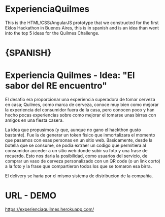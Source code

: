# ExperienciaQuilmes
This is the HTML/CSS/AngularJS prototype that we constructed for the first Eklos Hackathon in Buenos Aires, this is in spanish and is an idea than went into the top 5 ideas for the Quilmes Challenge.

# {SPANISH}
# Experiencia Quilmes - Idea: "El sabor del RE encuentro"

El desafio era proporcionar una experiencia superadora de tomar cerveza en casa; Quilmes, como marca de cerveza, conoce muy bien como mejorar la experiencia del consumidor fuera de la casa, pero conocen poco y han hecho pocas experiencias sobre como mejorar el tomarse unas birras con amigos en una fiesta casera.

La idea que propusimos (y que, aunque no gano el hackthon gusto bastante). Fue la de generar un token fisico que inmortalizara el momento que pasamos con esas personas en un sitio web.
Basicamente, desde la botella que se consume, se podia extraer un codigo que permitiera al consumidor acceder a un sitio web donde subir su foto y una frase de recuerdo.
Esto nos daria la posibilidad, como usuarios del servicio, de comprar un vaso de cerveza personalizado con un QR code (o un link corto) a la foto y la frase que compartieron todos los que se tomaron esa birra.

El delivery se haria por el mismo sistema de distribucion de la compañia.

# URL - DEMO
https://experienciaquilmes.herokuapp.com/


